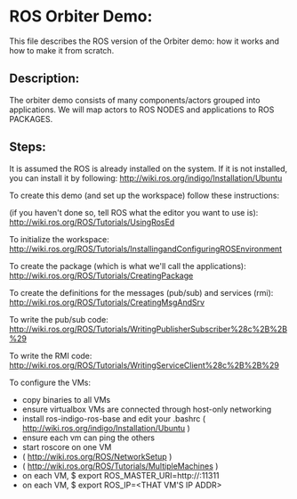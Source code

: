 ROS Orbiter Demo:
=================
This file describes the ROS version of the Orbiter demo: how it works and how to make it from scratch.  


Description:
------------
The orbiter demo consists of many components/actors grouped into applications.  We will map actors to ROS NODES and applications to ROS PACKAGES.  


Steps:
------
It is assumed the ROS is already installed on the system.  If it is not installed, you can install it by following:
http://wiki.ros.org/indigo/Installation/Ubuntu

To create this demo (and set up the workspace) follow these instructions:

(if you haven't done so, tell ROS what the editor you want to use is):
http://wiki.ros.org/ROS/Tutorials/UsingRosEd

To initialize the workspace:
http://wiki.ros.org/ROS/Tutorials/InstallingandConfiguringROSEnvironment

To create the package (which is what we'll call the applications):
http://wiki.ros.org/ROS/Tutorials/CreatingPackage

To create the definitions for the messages (pub/sub) and services (rmi):
http://wiki.ros.org/ROS/Tutorials/CreatingMsgAndSrv

To write the pub/sub code:
http://wiki.ros.org/ROS/Tutorials/WritingPublisherSubscriber%28c%2B%2B%29

To write the RMI code:
http://wiki.ros.org/ROS/Tutorials/WritingServiceClient%28c%2B%2B%29

To configure the VMs:
* copy binaries to all VMs
* ensure virtualbox VMs are connected through host-only networking
* install ros-indigo-ros-base and edit your .bashrc ( http://wiki.ros.org/indigo/Installation/Ubuntu )
* ensure each vm can ping the others
* start roscore on one VM
* ( http://wiki.ros.org/ROS/NetworkSetup )
* ( http://wiki.ros.org/ROS/Tutorials/MultipleMachines )
* on each VM, $ export ROS_MASTER_URI=http://<ROSCORE VM IP ADDR>:11311
* on each VM, $ export ROS_IP=<THAT VM'S IP ADDR>